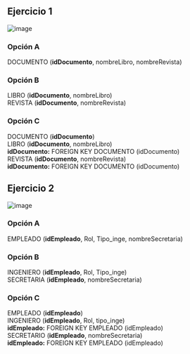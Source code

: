 ## Ejercicio 1
![image](https://github.com/Maek0s/bd/assets/145163254/3c7214e3-4f93-4088-a9ed-528b8fd2e4cd)

### Opción A

DOCUMENTO (**idDocumento**, nombreLibro, nombreRevista)

### Opción B

LIBRO (**idDocumento**, nombreLibro) <br>
REVISTA (**idDocumento**, nombreRevista)

### Opción C

DOCUMENTO (**idDocumento**) <br>
LIBRO (**idDocumento**, nombreLibro) <br>
**idDocumento:** FOREIGN KEY DOCUMENTO (idDocumento) <br>
REVISTA (**idDocumento**, nombreRevista) <br>
**idDocumento:** FOREIGN KEY DOCUMENTO (idDocumento)

## Ejercicio 2

![image](https://github.com/Maek0s/bd/assets/145163254/a7f9e293-6409-47ae-9c81-7865b243397d)

### Opción A

EMPLEADO (**idEmpleado**, Rol, Tipo_inge, nombreSecretaria)

### Opción B

INGENIERO (**idEmpleado**, Rol, Tipo_inge) <br>
SECRETARIA (**idEmpleado**, nombreSecretaria)

### Opción C

EMPLEADO (**idEmpleado**) <br>
INGENIERO (**idEmpleado**, Rol, tipo_inge) <br>
**idEmpleado:** FOREIGN KEY EMPLEADO (idEmpleado) <br>
SECRETARIO (**idEmpleado**, nombreSecretaria) <br>
**idEmpleado:** FOREIGN KEY EMPLEADO (idEmpleado) <br>
